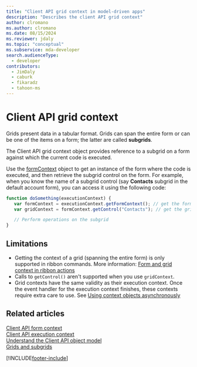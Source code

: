 ```yaml
---
title: "Client API grid context in model-driven apps"
description: "Describes the client API grid context"
author: clromano
ms.author: clromano
ms.date: 08/15/2024
ms.reviewer: jdaly
ms.topic: "conceptual"
ms.subservice: mda-developer
search.audienceType: 
  - developer
contributors: 
  - JimDaly
  - caburk
  - fikaradz
  - tahoon-ms
---
```

# Client API grid context

Grids present data in a tabular format. Grids can span the entire form or can be one of the items on a form; the latter are called **subgrids**.

The Client API grid context object provides reference to a subgrid on a form against which the current code is executed. 

Use the [formContext](clientapi-form-context.md) object to get an instance of the form where the code is executed, and then retrieve the subgrid control on the form. For example, when you know the name of a subgrid control (say **Contacts** subgrid in the default account form), you can access it using the following code:

```JavaScript
function doSomething(executionContext) {
   var formContext = executionContext.getFormContext(); // get the form Context
   var gridContext = formContext.getControl("Contacts"); // get the grid context

   // Perform operations on the subgrid
}
```

## Limitations

- Getting the context of a grid (spanning the entire form) is only supported in ribbon commands. More information: [Form and grid context in ribbon actions](../pass-data-page-parameter-ribbon-actions.md#form-and-grid-context-in-ribbon-actions)
- Calls to `getControl()` aren't supported when you use `gridContext`.
- Grid contexts have the same validity as their execution context. Once the event handler for the execution context finishes, these contexts require extra care to use. See [Using context objects asynchronously](clientapi-execution-context.md#using-context-objects-asynchronously)


## Related articles

[Client API form context](clientapi-form-context.md)   
[Client API execution context](clientapi-execution-context.md)   
[Understand the Client API object model](understand-clientapi-object-model.md)  
[Grids and subgrids](reference/grids.md)



[!INCLUDE[footer-include](../../../includes/footer-banner.md)]
